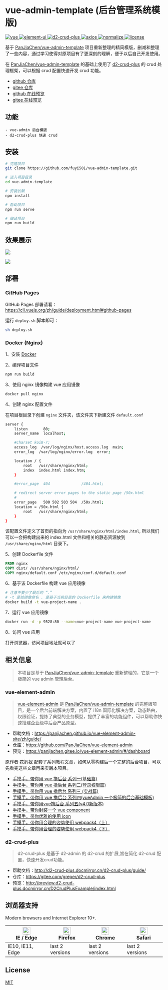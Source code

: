 # vue-admin-template (后台管理系统模版)

<a href="https://github.com/vuejs/vue">
  <img src="https://img.shields.io/badge/vue-2.6.11-brightgreen.svg" alt="vue">
</a>
<a href="https://github.com/ElemeFE/element">
  <img src="https://img.shields.io/badge/element--ui-2.15.6-brightgreen.svg" alt="element-ui">
</a>
<a href="https://github.com/greper/d2-crud-plus">
  <img src="https://img.shields.io/badge/d2--crud--plus-2.17.7-brightgreen.svg" alt="d2-crud-plus">
</a>
<a href="https://axios-http.com/">
  <img src="https://img.shields.io/badge/axios-0.21.4-brightgreen.svg" alt="axios">
</a>
<a href="https://necolas.github.io/normalize.css">
  <img src="https://img.shields.io/badge/normalize.css-8.0.1-brightgreen.svg" alt="normalize">
</a>
<a href="https://github.com/fuyi501/vue-element-admin/blob/master/LICENSE">
  <img src="https://img.shields.io/github/license/mashape/apistatus.svg" alt="license">
</a>

基于 [PanJiaChen/vue-admin-template](https://github.com/PanJiaChen/vue-admin-template) 项目重新整理的精简模版，删减和整理了一些内容，通过学习使得对原项目有了更深刻的理解，便于以后自己开发使用。

在 [PanJiaChen/vue-admin-template](https://github.com/PanJiaChen/vue-admin-template) 的基础上使用了 [d2-crud-plus](https://github.com/greper/d2-crud-plus) 的 crud 处理框架，可以根据 crud 配置快速开发 crud 功能。

- [github 仓库](https://github.com/fuyi501/vue-admin-template)
- [gitee 仓库](https://gitee.com/fuwenwei501/vue-admin-template.git)
- [github 在线预览](https://fuyi501.github.io/vue-admin-template)
- [gitee 在线预览](https://fuwenwei501.gitee.io/vue-admin-template)

## 功能

```
- vue-admin 后台模版
- d2-crud-plus 快速 crud
```

## 安装

```sh
# 克隆项目
git clone https://github.com/fuyi501/vue-admin-template.git

# 进入项目目录
cd vue-admin-template

# 安装依赖
npm install

# 启动项目
npm run serve

# 编译项目
npm run build
```

## 效果展示

![](https://alioss.fuwenwei.com/img/20210927234223.png)

![](https://alioss.fuwenwei.com/img/20210928172823.png)
## 部署

### GitHub Pages

GitHub Pages 部署请看：https://cli.vuejs.org/zh/guide/deployment.html#github-pages

运行 `deploy.sh` 脚本即可：

```sh
sh deploy.sh
```

### Docker (Nginx)

1、安装 [Docker](https://www.docker.com/get-started)

2、编译项目文件

```sh
npm run build
```

3、使用 nginx 镜像构建 vue 应用镜像

```sh
docker pull nginx
```

4、创建 nginx 配置文件

在项目根目录下创建 `nginx` 文件夹，该文件夹下新建文件 `default.conf`

```sh
server {
    listen       80;
    server_name  localhost;

    #charset koi8-r;
    access_log  /var/log/nginx/host.access.log  main;
    error_log  /var/log/nginx/error.log  error;

    location / {
        root   /usr/share/nginx/html;
        index  index.html index.htm;
    }

    #error_page  404              /404.html;

    # redirect server error pages to the static page /50x.html
    #
    error_page   500 502 503 504  /50x.html;
    location = /50x.html {
        root   /usr/share/nginx/html;
    }
}

```

该配置文件定义了首页的指向为 `/usr/share/nginx/html/index.html`, 所以我们可以一会把构建出来的 index.html 文件和相关的静态资源放到 `/usr/share/nginx/html` 目录下。

5、创建 Dockerfile 文件

```dockerfile
FROM nginx
COPY dist/ /usr/share/nginx/html/
COPY nginx/default.conf /etc/nginx/conf.d/default.conf
```

6、基于该 Dockerfile 构建 vue 应用镜像

```sh
# 注意不要少了最后的 “.”
# -t 是给镜像命名 . 是基于当前目录的 Dockerfile 来构建镜像
docker build -t vue-project-name .
```

7、运行 vue 应用镜像

```sh
docker run -d -p 9528:80 --name=vue-project-name vue-project-name
```

8、访问 vue 应用

打开浏览器，访问项目地址就可以了

## 相关信息

> 本项目是基于 [PanJiaChen/vue-admin-template](https://github.com/PanJiaChen/vue-admin-template) 重新整理的，它是一个极简的 vue admin 管理后台。

### vue-element-admin

> [vue-element-admin](https://github.com/PanJiaChen/vue-element-admin) 是 [PanJiaChen/vue-admin-template](https://github.com/PanJiaChen/vue-admin-template) 的完整版项目，是一个后台前端解决方案，内置了 i18n 国际化解决方案，动态路由，权限验证，提炼了典型的业务模型，提供了丰富的功能组件，可以帮助你快速搭建企业级中后台产品原型。

- 帮助文档：https://panjiachen.github.io/vue-element-admin-site/zh/guide/
- 仓库：https://github.com/PanJiaChen/vue-element-admin
- 预览：https://panjiachen.gitee.io/vue-element-admin/#/dashboard

原作者 [花裤衩](https://github.com/PanJiaChen) 配套了系列教程文章，如何从零构建后一个完整的后台项目，可以先看完这些文章再来实践本项目。

- [手摸手，带你用 vue 撸后台 系列一(基础篇)](https://juejin.im/post/59097cd7a22b9d0065fb61d2)
- [手摸手，带你用 vue 撸后台 系列二(登录权限篇)](https://juejin.im/post/591aa14f570c35006961acac)
- [手摸手，带你用 vue 撸后台 系列三 (实战篇)](https://juejin.im/post/593121aa0ce4630057f70d35)
- [手摸手，带你用 vue 撸后台 系列四(vueAdmin 一个极简的后台基础模板)](https://juejin.im/post/595b4d776fb9a06bbe7dba56)
- [手摸手，带你用vue撸后台 系列五(v4.0新版本)](https://juejin.im/post/5c92ff94f265da6128275a85)
- [手摸手，带你封装一个 vue component](https://segmentfault.com/a/1190000009090836)
- [手摸手，带你优雅的使用 icon](https://juejin.im/post/59bb864b5188257e7a427c09)
- [手摸手，带你用合理的姿势使用 webpack4（上）](https://juejin.im/post/5b56909a518825195f499806)
- [手摸手，带你用合理的姿势使用 webpack4（下）](https://juejin.im/post/5b5d6d6f6fb9a04fea58aabc)

### d2-crud-plus

> d2-crud-plus 是基于 d2-admin 的 d2-crud 的扩展,旨在简化 d2-crud 配置，快速开发crud功能。

- 帮助文档：http://d2-crud-plus.docmirror.cn/d2-crud-plus/guide/
- 仓库：https://gitee.com/greper/d2-crud-plus
- 预览：http://preview.d2-crud-plus.docmirror.cn/D2CrudPlusExample/index.html

## 浏览器支持

Modern browsers and Internet Explorer 10+.

| [<img src="https://raw.githubusercontent.com/alrra/browser-logos/master/src/edge/edge_48x48.png" alt="IE / Edge" width="24px" height="24px" />](https://godban.github.io/browsers-support-badges/)</br>IE / Edge | [<img src="https://raw.githubusercontent.com/alrra/browser-logos/master/src/firefox/firefox_48x48.png" alt="Firefox" width="24px" height="24px" />](https://godban.github.io/browsers-support-badges/)</br>Firefox | [<img src="https://raw.githubusercontent.com/alrra/browser-logos/master/src/chrome/chrome_48x48.png" alt="Chrome" width="24px" height="24px" />](https://godban.github.io/browsers-support-badges/)</br>Chrome | [<img src="https://raw.githubusercontent.com/alrra/browser-logos/master/src/safari/safari_48x48.png" alt="Safari" width="24px" height="24px" />](https://godban.github.io/browsers-support-badges/)</br>Safari |
| --------- | --------- | --------- | --------- |
| IE10, IE11, Edge | last 2 versions | last 2 versions | last 2 versions |

## License

[MIT](https://github.com/PanJiaChen/vue-element-admin/blob/master/LICENSE)
